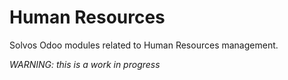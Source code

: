 Human Resources
===============

Solvos Odoo modules related to Human Resources management.

*WARNING: this is a work in progress*